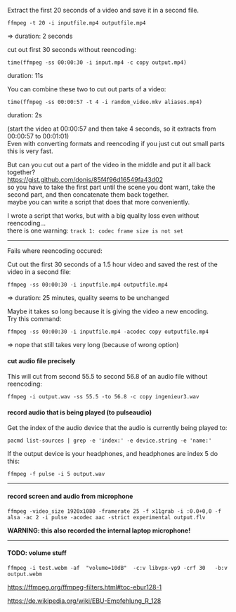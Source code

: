 Extract the first 20 seconds of a video and save it in a second file.
```
ffmpeg -t 20 -i inputfile.mp4 outputfile.mp4
```
=> duration: 2 seconds

cut out first 30 seconds without reencoding:
```
time(ffmpeg -ss 00:00:30 -i input.mp4 -c copy output.mp4)
```
duration: 11s

You can combine these two to cut out parts of a video:
```
time(ffmpeg -ss 00:00:57 -t 4 -i random_video.mkv aliases.mp4)
```
duration: 2s

(start the video at 00:00:57 and then take 4 seconds, so it extracts from 00:00:57 to 00:01:01)\
Even with converting formats and reencoding if you just cut out small parts this is very fast.

But can you cut out a part of the video in the middle and put it all back together?\
https://gist.github.com/donis/85f4f96d16549fa43d02 \
so you have to take the first part until the scene you dont want, take the second part, and then concatenate them back together.\
maybe you can write a script that does that more conveniently.

I wrote a script that works, but with a big quality loss even without reencoding...\
there is one warning: `track 1: codec frame size is not set`

***
Fails where reencoding occured:

Cut out the first 30 seconds of a 1.5 hour video and saved the rest of the video in a second file:
```
ffmpeg -ss 00:00:30 -i inputfile.mp4 outputfile.mp4
```
=> duration: 25 minutes, quality seems to be unchanged

Maybe it takes so long because it is giving the video a new encoding.\
Try this command:
```
ffmpeg -ss 00:00:30 -i inputfile.mp4 -acodec copy outputfile.mp4
```
=> nope that still takes very long (because of wrong option)

#### cut audio file precisely

This will cut from second 55.5 to second 56.8 of an audio file without reencoding:
```
ffmpeg -i output.wav -ss 55.5 -to 56.8 -c copy ingenieur3.wav
```

#### record audio that is being played (to pulseaudio)

Get the index of the audio device that the audio is currently being played to:
```
pacmd list-sources | grep -e 'index:' -e device.string -e 'name:'
```

If the output device is your headphones, and headphones are index 5 do this:
```
ffmpeg -f pulse -i 5 output.wav
```

***

#### record screen and audio from microphone

```
ffmpeg -video_size 1920x1080 -framerate 25 -f x11grab -i :0.0+0,0 -f alsa -ac 2 -i pulse -acodec aac -strict experimental output.flv
```
**WARNING: this also recorded the internal laptop microphone!**

***

#### TODO: volume stuff

```
ffmpeg -i test.webm -af  "volume=10dB"  -c:v libvpx-vp9 -crf 30   -b:v output.webm
```

https://ffmpeg.org/ffmpeg-filters.html#toc-ebur128-1

https://de.wikipedia.org/wiki/EBU-Empfehlung_R_128
